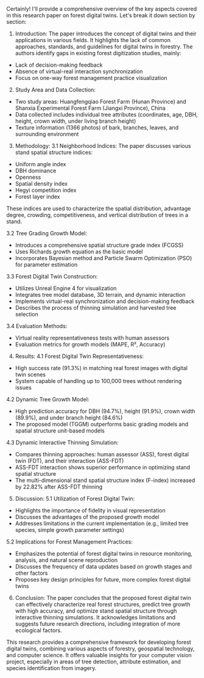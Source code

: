 Certainly! I'll provide a comprehensive overview of the key aspects covered in this research paper on forest digital twins. Let's break it down section by section:

1. Introduction:
The paper introduces the concept of digital twins and their applications in various fields. It highlights the lack of common approaches, standards, and guidelines for digital twins in forestry. The authors identify gaps in existing forest digitization studies, mainly:
- Lack of decision-making feedback
- Absence of virtual-real interaction synchronization
- Focus on one-way forest management practice visualization

2. Study Area and Data Collection:
- Two study areas: Huangfengqiao Forest Farm (Hunan Province) and Shanxia Experimental Forest Farm (Jiangxi Province), China
- Data collected includes individual tree attributes (coordinates, age, DBH, height, crown width, under living branch height)
- Texture information (1366 photos) of bark, branches, leaves, and surrounding environment

3. Methodology:
3.1 Neighborhood Indices:
The paper discusses various stand spatial structure indices:
- Uniform angle index
- DBH dominance
- Openness
- Spatial density index
- Hegyi competition index
- Forest layer index

These indices are used to characterize the spatial distribution, advantage degree, crowding, competitiveness, and vertical distribution of trees in a stand.

3.2 Tree Grading Growth Model:
- Introduces a comprehensive spatial structure grade index (FCGSS)
- Uses Richards growth equation as the basic model
- Incorporates Bayesian method and Particle Swarm Optimization (PSO) for parameter estimation

3.3 Forest Digital Twin Construction:
- Utilizes Unreal Engine 4 for visualization
- Integrates tree model database, 3D terrain, and dynamic interaction
- Implements virtual-real synchronization and decision-making feedback
- Describes the process of thinning simulation and harvested tree selection

3.4 Evaluation Methods:
- Virtual reality representativeness tests with human assessors
- Evaluation metrics for growth models (MAPE, R², Accuracy)

4. Results:
4.1 Forest Digital Twin Representativeness:
- High success rate (91.3%) in matching real forest images with digital twin scenes
- System capable of handling up to 100,000 trees without rendering issues

4.2 Dynamic Tree Growth Model:
- High prediction accuracy for DBH (94.7%), height (91.9%), crown width (89.9%), and under branch height (84.6%)
- The proposed model (TGGM) outperforms basic grading models and spatial structure unit-based models

4.3 Dynamic Interactive Thinning Simulation:
- Compares thinning approaches: human assessor (ASS), forest digital twin (FDT), and their interaction (ASS-FDT)
- ASS-FDT interaction shows superior performance in optimizing stand spatial structure
- The multi-dimensional stand spatial structure index (F-index) increased by 22.82% after ASS-FDT thinning

5. Discussion:
5.1 Utilization of Forest Digital Twin:
- Highlights the importance of fidelity in visual representation
- Discusses the advantages of the proposed growth model
- Addresses limitations in the current implementation (e.g., limited tree species, simple growth parameter settings)

5.2 Implications for Forest Management Practices:
- Emphasizes the potential of forest digital twins in resource monitoring, analysis, and natural scene reproduction
- Discusses the frequency of data updates based on growth stages and other factors
- Proposes key design principles for future, more complex forest digital twins

6. Conclusion:
The paper concludes that the proposed forest digital twin can effectively characterize real forest structures, predict tree growth with high accuracy, and optimize stand spatial structure through interactive thinning simulations. It acknowledges limitations and suggests future research directions, including integration of more ecological factors.

This research provides a comprehensive framework for developing forest digital twins, combining various aspects of forestry, geospatial technology, and computer science. It offers valuable insights for your computer vision project, especially in areas of tree detection, attribute estimation, and species identification from imagery.
